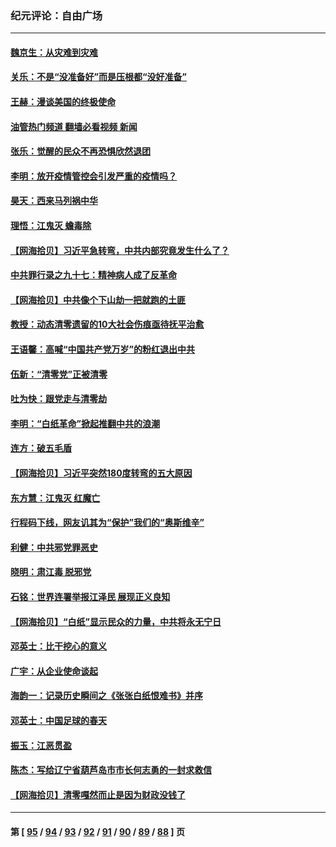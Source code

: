 ### 纪元评论：自由广场
---
#### [魏京生：从灾难到灾难](../../pages/nsc993/n13887004.md?12190330) 
#### [关乐：不是“没准备好”而是压根都“没好准备”](../../pages/nsc993/n13886699.md?12190330) 
#### [王赫：漫谈美国的终极使命](../../pages/nsc993/n13886043.md?12190330) 
#### [油管热门频道 翻墙必看视频 新闻](ok?12190330)
#### [张乐：觉醒的民众不再恐惧欣然退团](../../pages/nsc993/n13886032.md?12190330) 
#### [李明：放开疫情管控会引发严重的疫情吗？](../../pages/nsc993/n13886008.md?12190330) 
#### [昊天：西来马列祸中华](../../pages/nsc993/n13886007.md?12190330) 
#### [理悟：江鬼灭 蟾毒除](../../pages/nsc993/n13885990.md?12190330) 
#### [【网海拾贝】习近平急转弯，中共内部究竟发生什么了？](../../pages/nsc993/n13885590.md?12190330) 
#### [中共罪行录之九十七：精神病人成了反革命](../../pages/nsc993/n13885233.md?12190330) 
#### [【网海拾贝】中共像个下山劫一把就跑的土匪](../../pages/nsc993/n13884609.md?12190330) 
#### [教授：动态清零遗留的10大社会伤痕亟待抚平治愈](../../pages/nsc993/n13884584.md?12190330) 
#### [王语馨：高喊“中国共产党万岁”的粉红退出中共](../../pages/nsc993/n13884536.md?12190330) 
#### [伍新：“清零党”正被清零](../../pages/nsc993/n13884535.md?12190330) 
#### [吐为快：跟党走与清零劫](../../pages/nsc993/n13884487.md?12190330) 
#### [李明：“白纸革命”掀起推翻中共的浪潮](../../pages/nsc993/n13884479.md?12190330) 
#### [连方：破五毛盾](../../pages/nsc993/n13884461.md?12190330) 
#### [【网海拾贝】习近平突然180度转弯的五大原因](../../pages/nsc993/n13883788.md?12190330) 
#### [东方慧：江鬼灭 红魔亡](../../pages/nsc993/n13883806.md?12190330) 
#### [行程码下线，网友讥其为“保护”我们的“奥斯维辛”](../../pages/nsc993/n13883784.md?12190330) 
#### [利健：中共邪党罪恶史](../../pages/nsc993/n13883618.md?12190330) 
#### [晓明：肃江毒 脱邪党](../../pages/nsc993/n13883379.md?12190330) 
#### [石铭：世界连署举报江泽民 展现正义良知](../../pages/nsc993/n13883176.md?12190330) 
#### [【网海拾贝】“白纸”显示民众的力量，中共将永无宁日](../../pages/nsc993/n13883167.md?12190330) 
#### [邓英士：比干挖心的意义](../../pages/nsc993/n13883162.md?12190330) 
#### [广宇：从企业使命谈起](../../pages/nsc993/n13882567.md?12190330) 
#### [海韵一：记录历史瞬间之《张张白纸恨难书》并序](../../pages/nsc993/n13882495.md?12190330) 
#### [邓英士：中国足球的春天](../../pages/nsc993/n13882118.md?12190330) 
#### [振玉：江恶贯盈](../../pages/nsc993/n13882113.md?12190330) 
#### [陈杰：写给辽宁省葫芦岛市市长何志勇的一封求救信](../../pages/nsc993/n13882076.md?12190330) 
#### [【网海拾贝】清零嘎然而止是因为财政没钱了](../../pages/nsc993/n13882062.md?12190330) 

---
#### 第 [ [95](./95.md?12190330) / [94](./94.md?12190330) / [93](./93.md?12190330) / [92](./92.md?12190330) / [91](./91.md?12190330) / [90](./90.md?12190330) / [89](./89.md?12190330) / [88](./88.md?12190330) ] 页
